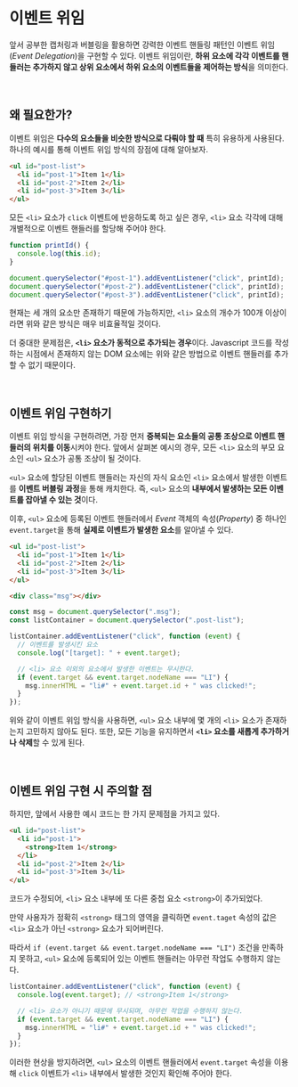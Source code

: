 # 이벤트 위임

앞서 공부한 캡처링과 버블링을 활용하면 강력한 이벤트 핸들링 패턴인 이벤트 위임(_Event Delegation_)을 구현할 수 있다. 이벤트 위임이란, **하위 요소에 각각 이벤트를 핸들러는 추가하지 않고 상위 요소에서 하위 요소의 이벤트들을 제어하는 방식**을 의미한다.

<br>

## 왜 필요한가?

이벤트 위임은 **다수의 요소들을 비슷한 방식으로 다뤄야 할 때** 특히 유용하게 사용된다. 하나의 예시를 통해 이벤트 위임 방식의 장점에 대해 알아보자.

```html
<ul id="post-list">
  <li id="post-1">Item 1</li>
  <li id="post-2">Item 2</li>
  <li id="post-3">Item 3</li>
</ul>
```

모든 `<li>` 요소가 `click` 이벤트에 반응하도록 하고 싶은 경우, `<li>` 요소 각각에 대해 개별적으로 이벤트 핸들러를 할당해 주어야 한다.

```javascript
function printId() {
  console.log(this.id);
}

document.querySelector("#post-1").addEventListener("click", printId);
document.querySelector("#post-2").addEventListener("click", printId);
document.querySelector("#post-3").addEventListener("click", printId);
```

현재는 세 개의 요소만 존재하기 때문에 가능하지만, `<li>` 요소의 개수가 100개 이상이라면 위와 같은 방식은 매우 비효율적일 것이다.

더 중대한 문제점은, **`<li>` 요소가 동적으로 추가되는 경우**이다. Javascript 코드를 작성하는 시점에서 존재하지 않는 DOM 요소에는 위와 같은 방법으로 이벤트 핸들러를 추가할 수 없기 때문이다.

<br>

## 이벤트 위임 구현하기

이벤트 위임 방식을 구현하려면, 가장 먼저 **중복되는 요소들의 공통 조상으로 이벤트 핸들러의 위치를 이동**시켜야 한다. 앞에서 살펴본 예시의 경우, 모든 `<li>` 요소의 부모 요소인 `<ul>` 요소가 공통 조상이 될 것이다.

`<ul>` 요소에 할당된 이벤트 핸들러는 자신의 자식 요소인 `<li>` 요소에서 발생한 이벤트를 **이벤트 버블링 과정**을 통해 캐치한다. 즉, `<ul>` 요소의 **내부에서 발생하는 모든 이벤트를 잡아낼 수 있는 것**이다.

이후, `<ul>` 요소에 등록된 이벤트 핸들러에서 _Event_ 객체의 속성(_Property_) 중 하나인 `event.target`을 통해 **실제로 이벤트가 발생한 요소**를 알아낼 수 있다.

```html
<ul id="post-list">
  <li id="post-1">Item 1</li>
  <li id="post-2">Item 2</li>
  <li id="post-3">Item 3</li>
</ul>

<div class="msg"></div>
```

```javascript
const msg = document.querySelector(".msg");
const listContainer = document.querySelector(".post-list");

listContainer.addEventListener("click", function (event) {
  // 이벤트를 발생시킨 요소
  console.log("[target]: " + event.target);

  // <li> 요소 이외의 요소에서 발생한 이벤트는 무시한다.
  if (event.target && event.target.nodeName === "LI") {
    msg.innerHTML = "li#" + event.target.id + " was clicked!";
  }
});
```

위와 같이 이벤트 위임 방식을 사용하면, `<ul>` 요소 내부에 몇 개의 `<li>` 요소가 존재하는지 고민하지 않아도 된다. 또한, 모든 기능을 유지하면서 **`<li>` 요소를 새롭게 추가하거나 삭제**할 수 있게 된다.

<br>

## 이벤트 위임 구현 시 주의할 점

하지만, 앞에서 사용한 예시 코드는 한 가지 문제점을 가지고 있다.

```html
<ul id="post-list">
  <li id="post-1">
    <strong>Item 1</strong>
  </li>
  <li id="post-2">Item 2</li>
  <li id="post-3">Item 3</li>
</ul>
```

코드가 수정되어, `<li>` 요소 내부에 또 다른 중첩 요소 `<strong>`이 추가되었다.

만약 사용자가 정확히 `<strong>` 태그의 영역을 클릭하면 `event.taget` 속성의 값은 `<li>` 요소가 아닌 `<strong>` 요소가 되어버린다.

따라서 `if (event.target && event.target.nodeName === "LI")` 조건을 만족하지 못하고, `<ul>` 요소에 등록되어 있는 이벤트 핸들러는 아무런 작업도 수행하지 않는다.

```javascript
listContainer.addEventListener("click", function (event) {
  console.log(event.target); // <strong>Item 1</strong>

  // <li> 요소가 아니기 때문에 무시되며, 아무런 작업을 수행하지 않는다.
  if (event.target && event.target.nodeName === "LI") {
    msg.innerHTML = "li#" + event.target.id + " was clicked!";
  }
});
```

이러한 현상을 방지하려면, `<ul>` 요소의 이벤트 핸들러에서 `event.target` 속성을 이용해 `click` 이벤트가 `<li>` 내부에서 발생한 것인지 확인해 주어야 한다.
